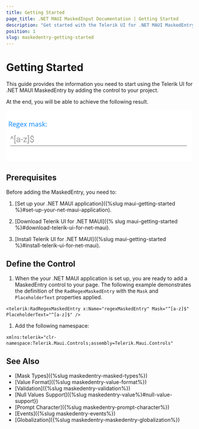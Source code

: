 ```yaml
---
title: Getting Started
page_title: .NET MAUI MaskedInput Documentation | Getting Started
description: "Get started with the Telerik UI for .NET MAUI MaskedEntry and add the control to your .NET MAUI project."
position: 1
slug: maskedentry-getting-started
---
```


# Getting Started

This guide provides the information you need to start using the Telerik UI for .NET MAUI MaskedEntry by adding the control to your project.

At the end, you will be able to achieve the following result.

![Regex Masked Entry Picker Getting Started](images/maskedentry-getting-started.png)

## Prerequisites

Before adding the MaskedEntry, you need to:

1. [Set up your .NET MAUI application]({%slug maui-getting-started %}#set-up-your-net-maui-application).

1. [Download Telerik UI for .NET MAUI]({% slug maui-getting-started %}#download-telerik-ui-for-net-maui).

1. [Install Telerik UI for .NET MAUI]({%slug maui-getting-started %}#install-telerik-ui-for-net-maui).

## Define the Control

1. When the your .NET MAUI application is set up, you are ready to add a MaskedEntry control to your page. The following example demonstrates the definition of the `RadRegexMaskedEntry` with the `Mask` and `PlaceholderText` properties applied.

 ```XAML
<telerik:RadRegexMaskedEntry x:Name="regexMaskedEntry" Mask="^[a-z]$" PlaceholderText="^[a-z]$" />
 ```

1. Add the following namespace:

 ```XAML
xmlns:telerik="clr-namespace:Telerik.Maui.Controls;assembly=Telerik.Maui.Controls"
 ```

## See Also

- [Mask Types]({%slug maskedentry-masked-types%})
- [Value Format]({%slug maskedentry-value-format%})
- [Validation]({%slug maskedentry-validation%})
- [Null Values Support]({%slug maskedentry-value%}#null-value-support})
- [Prompt Character]({%slug maskedentry-prompt-character%})
- [Events]({%slug maskedentry-events%})
- [Globalization]({%slug maskedentry-maskedentry-globalization%})
